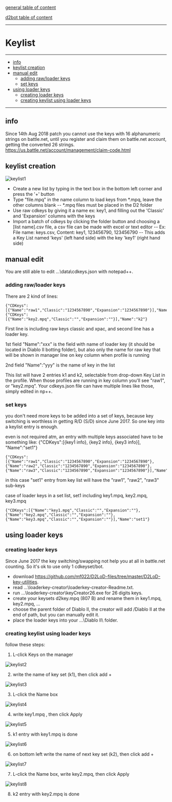 [general table of content](https://github.com/blizzhackers/documentation/#diablo-2-botting-system)

[d2bot table of content](https://github.com/blizzhackers/documentation/tree/master/d2bot/#d2bot)

---

# Keylist

---

* [info](#info)
* [keylist creation](#keylist-creation)
* [manual edit](#manual-edit)
	* [adding raw/loader keys](#adding-raw-loader-keys)
	* [set keys](#set-keys)
* [using loader keys](#using-loader-keys)
	* [creating loader keys](#creating-loader-keys)
	* [creating keylist using loader keys](#creating-keylist-using-loader-keys)

---

## info
Since 14th Aug 2018 patch you cannot use the keys with 16 alphanumeric strings on battle.net, until you register and claim them on battle.net account, getting the converted 26 strings. https://us.battle.net/account/management/claim-code.html

## keylist creation
![keylist1](assets/d2bot-keylist1.jpg)

* Create a new list by typing in the text box in the bottom left corner and press the '+' button
* Type "file.mpq" in the name column to load keys from *.mpq, leave the other columns blank -- *.mpq files must be placed in the D2 folder
* Use raw cdkeys by giving it a name ex: key1, and filling out the 'Classic' and 'Expansion' columns with the keys
* Import a batch of cdkeys by clicking the folder button and choosing a [list name].csv file, a csv file can be made with excel or text editor -- Ex: File name: keys.csv, Content: key1, 123456790, 123456790 -- This adds a Key List named 'keys' (left hand side) with the key 'key1' (right hand side)

## manual edit 
You are still able to edit ...\data\cdkeys.json with notepad++.

### adding raw/loader keys
There are 2 kind of lines:
```
{"CDKeys":[{"Name":"raw1","Classic":"1234567890","Expansion":"1234567890"}],"Name":"k1"}
{"CDKeys":[{"Name":"key2.mpq","Classic":"","Expansion":""}],"Name":"k2"}
```
First line is including raw keys classic and xpac, and second line has a loader key.

1st field "Name":"xxx" is the field with name of loader key (it should be located in Diablo II botting folder), but also only the name for raw key that will be shown in manager line on key column when profile is running

2nd field "Name":"yyy" is the name of key in the list

This list will have 2 entries k1 and k2, selectable from drop-down Key List in the profile. When those profiles are running in key column you'll see "raw1", or "key2.mpq".
Your cdkeys.json file can have multiple lines like those, simply edited in np++.

### set keys
you don't need more keys to be added into a set of keys, because key switching is worthless in getting R/D (S/D) since June 2017. So one key into a keylist entry is enough.

even is not required atm, an entry with multiple keys associated have to be something like:
{"CDKeys":[{key1 info}, {key2 info}, {key3 info}], "Name":"set1"}
```
{"CDKeys":[{"Name":"raw1","Classic":"1234567890","Expansion":"1234567890"}, {"Name":"raw2","Classic":"1234567890","Expansion":"1234567890"}, {"Name":"raw3","Classic":"1234567890","Expansion":"1234567890"}],"Name":"set1"}
```
in this case "set1" entry from key list will have the "raw1", "raw2", "raw3" sub-keys

case of loader keys in a set list, set1 including key1.mpq, key2.mpq, key3.mpq
```
{"CDKeys":[{"Name":"key1.mpq","Classic":"","Expansion":""},{"Name":"key2.mpq","Classic":"","Expansion":""},{"Name":"key3.mpq","Classic":"","Expansion":""}],"Name":"set1"}
```
## using loader keys

### creating loader keys

Since June 2017 the key switching/swapping not help you at all in battle.net counting. So it's ok to use only 1 cdkeyset/bot.

* download https://github.com/mf022/D2LoD-files/tree/master/D2LoD-key-utilities.
* read ...\loaderkey-creator\loaderkey-creator-Readme.txt.
* run ...\loaderkey-creator\keyCreator26.exe for 26 digits keys.
* create your keysets d2key.mpq (807 B) and rename them in key1.mpq, key2.mpq, ...
* choose the parent folder of Diablo II, the creator will add /Diablo II at the end of path, but you can manually edit it.
* place the loader keys into your ...\Diablo II\ folder.

### creating keylist using loader keys

follow these steps:
1. L-click Keys on the manager 

![keylist2](assets/d2bot-keylist2.png)

2. write the name of key set (k1), then click add \+ 

![keylist3](assets/d2bot-keylist3.png)

3. L-click the Name box 

![keylist4](assets/d2bot-keylist4.png)

4. write key1.mpq , then click Apply 

![keylist5](assets/d2bot-keylist5.png)

5. k1 entry with key1.mpq is done 

![keylist6](assets/d2bot-keylist6.png)

6. on bottom left write the name of  next key set (k2), then click add \+ 

![keylist7](assets/d2bot-keylist7.png)

7. L-click the Name box, write key2.mpq, then click Apply 

![keylist8](assets/d2bot-keylist8.png)

8. k2 entry with key2.mpq is done

